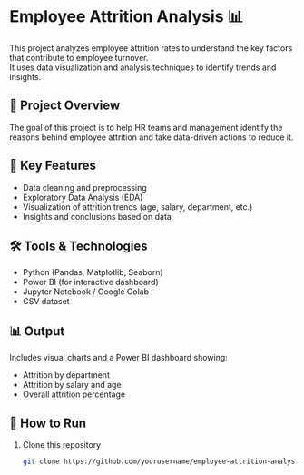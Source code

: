 # Employee Attrition Analysis 📊

This project analyzes employee attrition rates to understand the key factors that contribute to employee turnover.  
It uses data visualization and analysis techniques to identify trends and insights.

## 📂 Project Overview
The goal of this project is to help HR teams and management identify the reasons behind employee attrition and take data-driven actions to reduce it.

## 🧠 Key Features
- Data cleaning and preprocessing  
- Exploratory Data Analysis (EDA)  
- Visualization of attrition trends (age, salary, department, etc.)  
- Insights and conclusions based on data  

## 🛠️ Tools & Technologies
- Python (Pandas, Matplotlib, Seaborn)
- Power BI (for interactive dashboard)
- Jupyter Notebook / Google Colab
- CSV dataset

## 📊 Output
Includes visual charts and a Power BI dashboard showing:
- Attrition by department
- Attrition by salary and age
- Overall attrition percentage

## 🚀 How to Run
1. Clone this repository  
   ```bash
   git clone https://github.com/yourusername/employee-attrition-analysis.git
